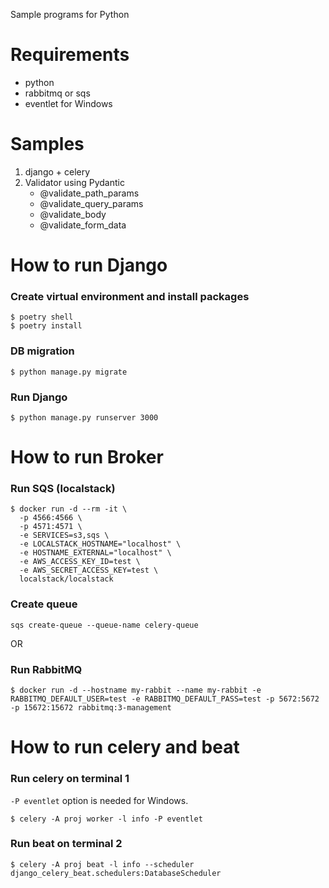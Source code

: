Sample programs for Python

# Requirements
- python
- rabbitmq or sqs
- eventlet for Windows

# Samples
1. django + celery
2. Validator using Pydantic
    - @validate_path_params
    - @validate_query_params
    - @validate_body
    - @validate_form_data

# How to run Django
### Create virtual environment and install packages
```
$ poetry shell
$ poetry install
```

### DB migration
```
$ python manage.py migrate
```

### Run Django
```
$ python manage.py runserver 3000
```

# How to run Broker
### Run SQS (localstack)
```
$ docker run -d --rm -it \
  -p 4566:4566 \
  -p 4571:4571 \
  -e SERVICES=s3,sqs \
  -e LOCALSTACK_HOSTNAME="localhost" \
  -e HOSTNAME_EXTERNAL="localhost" \
  -e AWS_ACCESS_KEY_ID=test \
  -e AWS_SECRET_ACCESS_KEY=test \
  localstack/localstack
```

### Create queue
```
sqs create-queue --queue-name celery-queue
```

OR

### Run RabbitMQ
```
$ docker run -d --hostname my-rabbit --name my-rabbit -e RABBITMQ_DEFAULT_USER=test -e RABBITMQ_DEFAULT_PASS=test -p 5672:5672 -p 15672:15672 rabbitmq:3-management
```

# How to run celery and beat
### Run celery on terminal 1
`-P eventlet` option is needed for Windows.
```
$ celery -A proj worker -l info -P eventlet
```

### Run beat on terminal 2
```
$ celery -A proj beat -l info --scheduler django_celery_beat.schedulers:DatabaseScheduler
```
